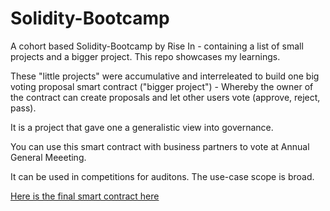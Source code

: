 # Solidity-Bootcamp

A cohort based Solidity-Bootcamp by Rise In - containing a list of small projects and a bigger project. This repo showcases my learnings.

These "little projects" were accumulative and interreleated to build one big voting proposal smart contract ("bigger project") -
Whereby the owner of the contract can create proposals and let other users vote (approve, reject, pass).

It is a project that gave one a generalistic view into governance.

You can use this smart contract with business partners to vote at Annual General Meeeting.

It can be used in competitions for auditons. The use-case scope is broad.

[Here is the final smart contract here](https://github.com/lemusosa/Solidity-Bootcamp/tree/main/e_task_final)


